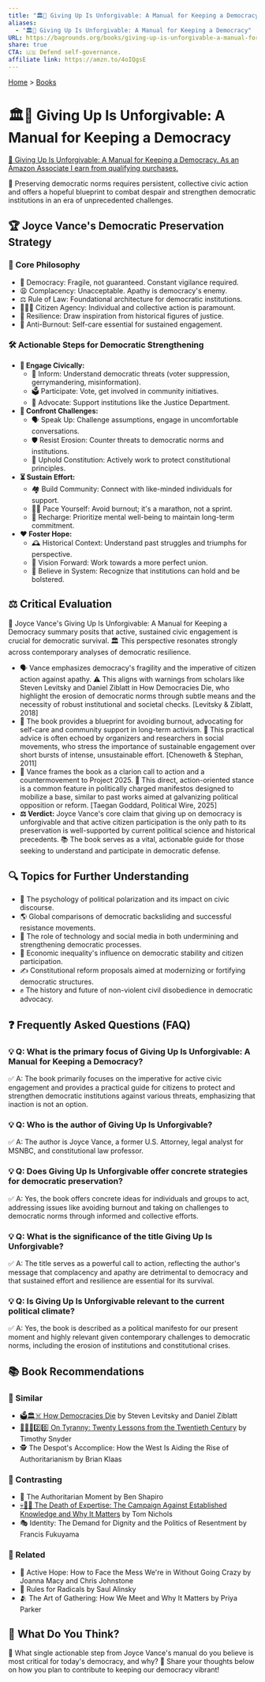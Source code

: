 ```yaml
---
title: "🏛️💪 Giving Up Is Unforgivable: A Manual for Keeping a Democracy"
aliases:
  - "🏛️💪 Giving Up Is Unforgivable: A Manual for Keeping a Democracy"
URL: https://bagrounds.org/books/giving-up-is-unforgivable-a-manual-for-keeping-a-democracy
share: true
CTA: 🇺🇸 Defend self-governance.
affiliate link: https://amzn.to/4oIQgsE
---
```

[Home](../index.md) > [Books](./index.md)  
# 🏛️💪 Giving Up Is Unforgivable: A Manual for Keeping a Democracy  
[🛒 Giving Up Is Unforgivable: A Manual for Keeping a Democracy. As an Amazon Associate I earn from qualifying purchases.](https://amzn.to/4oIQgsE)  
  
🗽 Preserving democratic norms requires persistent, collective civic action and offers a hopeful blueprint to combat despair and strengthen democratic institutions in an era of unprecedented challenges.  
  
## 🏆 Joyce Vance's Democratic Preservation Strategy  
### 📖 Core Philosophy  
* 🗽 Democracy: Fragile, not guaranteed. Constant vigilance required.  
* 😩 Complacency: Unacceptable. Apathy is democracy's enemy.  
* ⚖️ Rule of Law: Foundational architecture for democratic institutions.  
* 🧑‍🤝‍🧑 Citizen Agency: Individual and collective action is paramount.  
* 🌟 Resilience: Draw inspiration from historical figures of justice.  
* 🧘 Anti-Burnout: Self-care essential for sustained engagement.  
  
### 🛠️ Actionable Steps for Democratic Strengthening  
* **🤝 Engage Civically:**  
    * 📰 Inform: Understand democratic threats (voter suppression, gerrymandering, misinformation).  
    * 🗳️ Participate: Vote, get involved in community initiatives.  
    * 📣 Advocate: Support institutions like the Justice Department.  
* **💪 Confront Challenges:**  
    * 🗣️ Speak Up: Challenge assumptions, engage in uncomfortable conversations.  
    * 🛡️ Resist Erosion: Counter threats to democratic norms and institutions.  
    * 📜 Uphold Constitution: Actively work to protect constitutional principles.  
* **⏳ Sustain Effort:**  
    * 🏘️ Build Community: Connect with like-minded individuals for support.  
    * 🏃‍♀️ Pace Yourself: Avoid burnout; it's a marathon, not a sprint.  
    * 🔋 Recharge: Prioritize mental well-being to maintain long-term commitment.  
* **❤️ Foster Hope:**  
    * 🕰️ Historical Context: Understand past struggles and triumphs for perspective.  
    * 🔭 Vision Forward: Work towards a more perfect union.  
    * 🙏 Believe in System: Recognize that institutions can hold and be bolstered.  
  
## ⚖️ Critical Evaluation  
🗽 Joyce Vance's Giving Up Is Unforgivable: A Manual for Keeping a Democracy summary posits that active, sustained civic engagement is crucial for democratic survival. 🏛️ This perspective resonates strongly across contemporary analyses of democratic resilience.  
* 🗣️ Vance emphasizes democracy's fragility and the imperative of citizen action against apathy. ⚠️ This aligns with warnings from scholars like Steven Levitsky and Daniel Ziblatt in How Democracies Die, who highlight the erosion of democratic norms through subtle means and the necessity of robust institutional and societal checks. [Levitsky & Ziblatt, 2018]  
* 📘 The book provides a blueprint for avoiding burnout, advocating for self-care and community support in long-term activism. 🌱 This practical advice is often echoed by organizers and researchers in social movements, who stress the importance of sustainable engagement over short bursts of intense, unsustainable effort. [Chenoweth & Stephan, 2011]  
* 📢 Vance frames the book as a clarion call to action and a countermovement to Project 2025. 🎯 This direct, action-oriented stance is a common feature in politically charged manifestos designed to mobilize a base, similar to past works aimed at galvanizing political opposition or reform. [Taegan Goddard, Political Wire, 2025]  
* **⚖️ Verdict:** Joyce Vance's core claim that giving up on democracy is unforgivable and that active citizen participation is the only path to its preservation is well-supported by current political science and historical precedents. 📚 The book serves as a vital, actionable guide for those seeking to understand and participate in democratic defense.  
  
## 🔍 Topics for Further Understanding  
* 🧠 The psychology of political polarization and its impact on civic discourse.  
* 🌎 Global comparisons of democratic backsliding and successful resistance movements.  
* 📱 The role of technology and social media in both undermining and strengthening democratic processes.  
* 💸 Economic inequality's influence on democratic stability and citizen participation.  
* ✍️ Constitutional reform proposals aimed at modernizing or fortifying democratic structures.  
* ✊ The history and future of non-violent civil disobedience in democratic advocacy.  
  
## ❓ Frequently Asked Questions (FAQ)  
### 💡 Q: What is the primary focus of Giving Up Is Unforgivable: A Manual for Keeping a Democracy?  
✅ A: The book primarily focuses on the imperative for active civic engagement and provides a practical guide for citizens to protect and strengthen democratic institutions against various threats, emphasizing that inaction is not an option.  
  
### 💡 Q: Who is the author of Giving Up Is Unforgivable?  
✅ A: The author is Joyce Vance, a former U.S. Attorney, legal analyst for MSNBC, and constitutional law professor.  
  
### 💡 Q: Does Giving Up Is Unforgivable offer concrete strategies for democratic preservation?  
✅ A: Yes, the book offers concrete ideas for individuals and groups to act, addressing issues like avoiding burnout and taking on challenges to democratic norms through informed and collective efforts.  
  
### 💡 Q: What is the significance of the title Giving Up Is Unforgivable?  
✅ A: The title serves as a powerful call to action, reflecting the author's message that complacency and apathy are detrimental to democracy and that sustained effort and resilience are essential for its survival.  
  
### 💡 Q: Is Giving Up Is Unforgivable relevant to the current political climate?  
✅ A: Yes, the book is described as a political manifesto for our present moment and highly relevant given contemporary challenges to democratic norms, including the erosion of institutions and constitutional crises.  
  
## 📚 Book Recommendations  
### 🤝 Similar  
* [🗳️🏛️☠️ How Democracies Die](./how-democracies-die.md) by Steven Levitsky and Daniel Ziblatt  
* [👑🚫📜2️⃣0️⃣ On Tyranny: Twenty Lessons from the Twentieth Century](./on-tyranny.md) by Timothy Snyder  
* 🕵️ The Despot's Accomplice: How the West Is Aiding the Rise of Authoritarianism by Brian Klaas  
  
### 🙅 Contrasting  
* 📢 The Authoritarian Moment by Ben Shapiro  
* [💀👨‍🏫 The Death of Expertise: The Campaign Against Established Knowledge and Why It Matters](./the-death-of-expertise-the-campaign-against-established-knowledge-and-why-it-matters.md) by Tom Nichols  
* 🎭 Identity: The Demand for Dignity and the Politics of Resentment by Francis Fukuyama  
  
### 🔗 Related  
* 🌱 Active Hope: How to Face the Mess We're in Without Going Crazy by Joanna Macy and Chris Johnstone  
* 📜 Rules for Radicals by Saul Alinsky  
* 🫂 The Art of Gathering: How We Meet and Why It Matters by Priya Parker  
  
## 🫵 What Do You Think?  
🤔 What single actionable step from Joyce Vance's manual do you believe is most critical for today's democracy, and why? 💬 Share your thoughts below on how you plan to contribute to keeping our democracy vibrant!